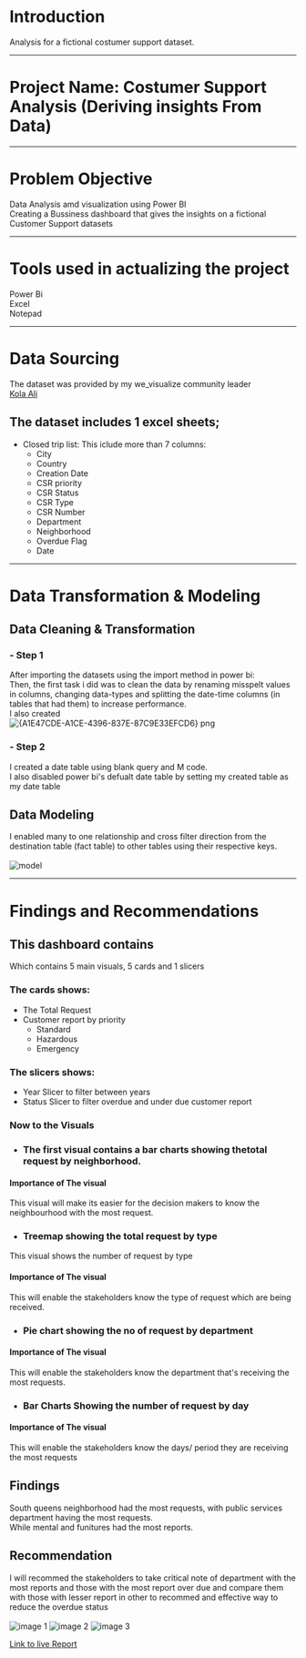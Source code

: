 # Introduction
Analysis for a fictional costumer support dataset.

---

# Project Name: Costumer Support Analysis (Deriving insights From Data)
---

# Problem Objective <br>

Data Analysis amd visualization using Power BI<br>
Creating a Bussiness dashboard that gives the insights on a fictional Customer Support datasets

---

# Tools used in actualizing the project

Power Bi<br>
Excel<br>
Notepad<br>

---

# Data Sourcing
The dataset was provided by my we_visualize community leader <br>
[Kola Ali](https://www.linkedin.com/in/adekolaaliu/) <br>
## The dataset includes 1 excel sheets;
- Closed trip list: This iclude more than 7 columns: 
    - City
    - Country
    - Creation Date
    - CSR priority 
    - CSR Status
    - CSR Type
    - CSR Number
    - Department
    - Neighborhood 
    - Overdue Flag
    - Date
---

# Data Transformation & Modeling

## Data Cleaning & Transformation
### - Step 1
After importing the datasets using the import method in power bi:<br>
Then, the first task i did was to clean the data by renaming misspelt values in columns, changing data-types and splitting the date-time columns (in tables that had them) to increase performance.<br>
I also created 
<br/>
![{A1E47CDE-A1CE-4396-837E-87C9E33EFCD6} png](https://user-images.githubusercontent.com/92920156/214124801-afb0d284-862a-4d20-a70e-d8b8ad27a625.jpg)


### - Step 2
I created a date table using blank query and M code.<br>
I also disabled power bi's defualt date table by setting my created table as my date table

## Data Modeling
I enabled many to one relationship and cross filter direction from the destination table (fact table) to other tables using their respective keys.
<br>
<br>
![model](https://user-images.githubusercontent.com/92920156/194776944-7cab5945-3346-414e-9f5a-8e61d43288d4.jpg)

---

# Findings and Recommendations 

## This dashboard contains
Which contains 5 main visuals, 5 cards and 1 slicers
### The cards shows:
- The Total Request
- Customer report by priority
  - Standard
  - Hazardous 
  - Emergency

### The slicers shows:
- Year Slicer to filter between years
- Status Slicer to filter overdue and under due customer report

### Now to the Visuals
- ### The first visual contains a bar charts showing thetotal request by neighborhood.
#### Importance of The visual
This visual will make its easier for the decision makers to know the neighbourhood with the most request.

- ### Treemap showing the total request by type
This visual shows the number of request by type
#### Importance of The visual
This will enable the stakeholders know the type of request which are being received.

- ### Pie chart showing the no of request by department
#### Importance of The visual
This will enable the stakeholders know the department that's receiving the most requests.

- ### Bar Charts Showing the number of request by day
#### Importance of The visual
This will enable the stakeholders know the days/ period they are receiving the most requests


## Findings
South queens neighborhood had the most requests, with public services department having the most requests.<br>
While mental and funitures had the most reports.

## Recommendation
I will recommed the stakeholders to take critical note of department with the most reports and those with the most report over due and compare them with those with lesser report in other to recommed and effective way to reduce the overdue status
<br><br>
![image 1](https://user-images.githubusercontent.com/92920156/214137077-99aaa4e8-6833-4339-85df-2c41d7e81412.jpg)
![image 2](https://user-images.githubusercontent.com/92920156/214137339-3be0293a-97d4-4bb5-83fd-25818c3e575a.jpg)
![image 3](https://user-images.githubusercontent.com/92920156/214137365-bcd16443-8288-4446-9fd1-15b397faefc4.jpg)


[Link to live Report](https://app.powerbi.com/view?r=eyJrIjoiNTkxOTcwMDctOWE0Yy00NDBlLTk3MzgtOWI2YjA1ODVjMWRiIiwidCI6Ijg4ZTlhN2RjLTU2MzMtNGM2Ni1iNjZjLTkyZGY1Y2E3NDhmYyJ9&pageName=ReportSection)



